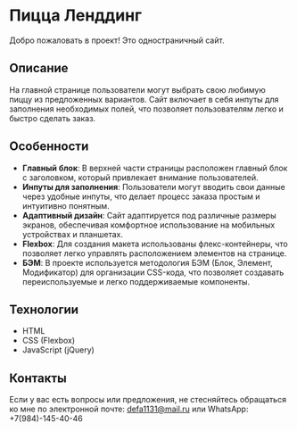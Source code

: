 # Пицца Ленддинг

Добро пожаловать в проект! Это одностраничный сайт. 

## Описание

На главной странице пользователи могут выбрать свою любимую пиццу из предложенных вариантов. Сайт включает в себя инпуты для заполнения необходимых полей, что позволяет пользователям легко и быстро сделать заказ.

## Особенности

- **Главный блок**: В верхней части страницы расположен главный блок с заголовком, который привлекает внимание пользователей.
- **Инпуты для заполнения**: Пользователи могут вводить свои данные через удобные инпуты, что делает процесс заказа простым и интуитивно понятным.
- **Адаптивный дизайн**: Сайт адаптируется под различные размеры экранов, обеспечивая комфортное использование на мобильных устройствах и планшетах.
- **Flexbox**: Для создания макета использованы флекс-контейнеры, что позволяет легко управлять расположением элементов на странице.
- **БЭМ**: В проекте используется методология БЭМ (Блок, Элемент, Модификатор) для организации CSS-кода, что позволяет создавать переиспользуемые и легко поддерживаемые компоненты.

## Технологии

- HTML
- CSS (Flexbox)
- JavaScript (jQuery)

## Контакты

Если у вас есть вопросы или предложения, не стесняйтесь обращаться ко мне по электронной почте: defa1131@mail.ru
или WhatsApp: +7(984)-145-40-46
